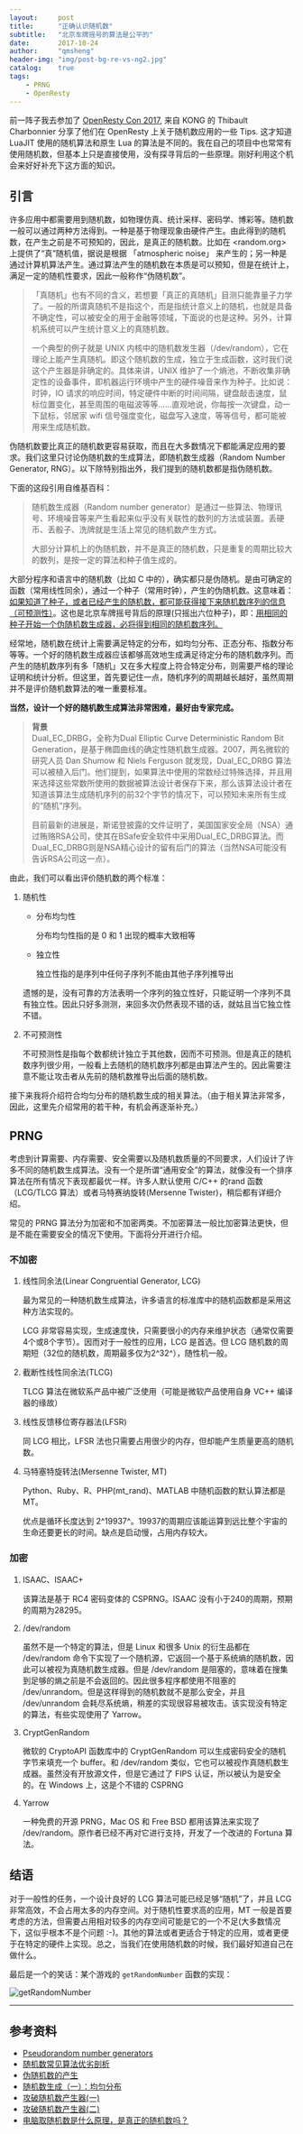 ```yaml
---
layout:     post
title:      "正确认识随机数"
subtitle:   "北京车牌摇号的算法是公平的"
date:       2017-10-24
author:     "qmsheng"
header-img: "img/post-bg-re-vs-ng2.jpg"
catalog:    true
tags:
    - PRNG
    - OpenResty
---
```


前一阵子我去参加了 <u>OpenResty Con 2017</u>, 来自 KONG 的 Thibault Charbonnier 分享了他们在 OpenResty 上关于随机数应用的一些 Tips. 这才知道 LuaJIT 使用的随机算法和原生 Lua 的算法是不同的。我在自己的项目中也常常有使用随机数，但基本上只是直接使用，没有探寻背后的一些原理。刚好利用这个机会来好好补充下这方面的知识。

## 引言

许多应用中都需要用到随机数，如物理仿真、统计采样、密码学、博彩等。随机数一般可以通过两种方法得到。一种是基于物理现象由硬件产生。由此得到的随机数，在产生之前是不可预知的，因此，是真正的随机数。比如在 <random.org> 上提供了“真”随机值，据说是根据 「atmospheric noise」 来产生的；另一种是通过计算机算法产生。通过算法产生的随机数在本质是可以预知，但是在统计上，满足一定的随机性要求，因此一般称作“伪随机数”。

> 「真随机」也有不同的含义，若想要「真正的真随机」目测只能靠量子力学了。一般的所谓真随机不是指这个，而是指统计意义上的随机，也就是具备不确定性，可以被安全的用于金融等领域，下面说的也是这种。另外，计算机系统可以产生统计意义上的真随机数。
>
> 一个典型的例子就是 UNIX 内核中的随机数发生器（/dev/random），它在理论上能产生真随机。即这个随机数的生成，独立于生成函数，这时我们说这个产生器是非确定的。具体来讲，UNIX 维护了一个熵池，不断收集非确定性的设备事件，即机器运行环境中产生的硬件噪音来作为种子。比如说：时钟，IO 请求的响应时间，特定硬件中断的时间间隔，键盘敲击速度，鼠标位置变化，甚至周围的电磁波等等……直观地说，你每按一次键盘，动一下鼠标，邻居家 wifi 信号强度变化，磁盘写入速度，等等信号，都可能被用来生成随机数。

伪随机数要比真正的随机数更容易获取，而且在大多数情况下都能满足应用的要求。我们这里只讨论伪随机数的生成算法，即随机数生成器（Random Number Generator, RNG）。以下除特别指出外，我们提到的随机数都是指伪随机数。

下面的这段引用自维基百科：
> 随机数生成器（Random number generator）是通过一些算法、物理讯号、环境噪音等来产生看起来似乎没有关联性的数列的方法或装置。丢硬币、丢骰子、洗牌就是生活上常见的随机数产生方式。
>
> 大部分计算机上的伪随机数，并不是真正的随机数，只是重复的周期比较大的数列，是按一定的算法和种子值生成的。

大部分程序和语言中的随机数（比如 C 中的），确实都只是伪随机。是由可确定的函数（常用线性同余），通过一个种子（常用时钟），产生的伪随机数。这意味着：<u>如果知道了种子，或者已经产生的随机数，都可能获得接下来随机数序列的信息（可预测性）</u>。这也是北京车牌摇号背后的原理(只摇出六位种子)，即：<u>用相同的种子开始一个伪随机数生成器，必将得到相同的随机数序列。</u>

经常地，随机数在统计上需要满足特定的分布，如均匀分布、正态分布、指数分布等等。一个好的随机数生成器应该都够高效地生成满足待定分布的随机数序列。而产生的随机数序列有多「随机」又在多大程度上符合特定分布，则需要严格的理论证明和统计分析。但这里，首先要记住一点，随机序列的周期越长越好，虽然周期并不是评价随机数算法的唯一重要标准。

**当然，设计一个好的随机数生成算法非常困难，最好由专家完成。**

> **背景**
><br/>
> Dual_EC_DRBG，全称为Dual Elliptic Curve Deterministic Random Bit Generation，是基于椭圆曲线的确定性随机数生成器。2007，两名微软的研究人员 Dan Shumow 和 Niels Ferguson 就发现，Dual_EC_DRBG 算法可以被植入后门。他们提到，如果算法中使用的常数经过特殊选择，并且用来选择这些常数所使用的数据被算法设计者保存下来，那么该算法设计者在知道该算法生成随机序列的前32个字节的情况下，可以预知未来所有生成的“随机”序列。
>
> 目前最新的进展是，斯诺登披露的文件证明了，美国国家安全局（NSA）通过贿赂RSA公司，使其在BSafe安全软件中采用Dual_EC_DRBG算法。而Dual_EC_DRBG则是NSA精心设计的留有后门的算法（当然NSA可能没有告诉RSA公司这一点）。


由此，我们可以看出评价随机数的两个标准：

1. 随机性

    - 分布均匀性

      分布均匀性指的是 0 和 1 出现的概率大致相等

    - 独立性

      独立性指的是序列中任何子序列不能由其他子序列推导出

    遗憾的是，没有可靠的方法表明一个序列的独立性好，只能证明一个序列不具有独立性。因此只好多测测，来回多次仍然表现不错的话，就姑且当它独立性不错。

2. 不可预测性

    不可预测性是指每个数都统计独立于其他数，因而不可预测。但是真正的随机数序列很少用，一般看上去随机的随机数序列都是由算法产生的。因此需要注意不能让攻击者从先前的随机数推导出后面的随机数。

接下来我将介绍符合均匀分布的随机数生成的相关算法。（由于相关算法非常多，因此，这里先介绍常用的若干种，有机会再逐渐补充。）

## PRNG

考虑到计算需要、内存需要、安全需要以及随机数质量的不同要求，人们设计了许多不同的随机数生成算法。没有一个是所谓“通用安全”的算法，就像没有一个排序算法在所有情况下表现都最优一样。许多人默认使用 C/C++ 的rand 函数（LCG/TLCG 算法）或者马特赛纳旋转(Mersenne Twister)，稍后都有详细介绍。

常见的 PRNG 算法分为加密和不加密两类。不加密算法一般比加密算法更快，但是不能在需要安全的情况下使用。下面将分开进行介绍。

### 不加密

1. 线性同余法(Linear Congruential Generator, LCG)

    最为常见的一种随机数生成算法，许多语言的标准库中的随机函数都是采用这种方法实现的。

    LCG 非常容易实现，生成速度快，只需要很小的内存来维护状态（通常仅需要4个或8个字节）。因而对于一般性的应用，LCG 是首选。但 LCG 随机数的周期短（32位的随机数，周期最多仅为2^32^），随性机一般。

2. 截断性线性同余法(TLCG)

    TLCG 算法在微软系产品中被广泛使用（可能是微软产品使用自身 VC++ 编译器的缘故）

3. 线性反馈移位寄存器法(LFSR)

    同 LCG 相比，LFSR 法也只需要占用很少的内存，但却能产生质量更高的随机数。

4. 马特塞特旋转法(Mersenne Twister, MT)

    Python、Ruby、R、PHP(mt_rand)、MATLAB 中随机函数的默认算法都是 MT。

    优点是循环长度达到 2^19937^。19937的周期应该能运算到远比整个宇宙的生命还要更长的时间。缺点是启动慢，占用内存较大。

### 加密

1. ISAAC、ISAAC+

    该算法是基于 RC4 密码变体的 CSPRNG。ISAAC 没有小于240的周期，预期的周期为28295。

2. /dev/random

    虽然不是一个特定的算法，但是 Linux 和很多 Unix 的衍生品都在 /dev/random 命令下实现了一个随机源，它返回一个基于系统熵的随机数，因此可以被视为真随机数生成器。但是 /dev/random 是阻塞的，意味着在搜集到足够的熵之前是不会返回的。因此很多程序都使用不阻塞的 /dev/unrandom。但是这样得到的随机数就不是那么安全，并且 /dev/unrandom 会耗尽系统熵，稍差的实现很容易被攻击。该实现没有特定的算法，有些实现使用了 Yarrow。

3. CryptGenRandom

    微软的 CryptoAPI 函数库中的 CryptGenRandom 可以生成密码安全的随机字节来填充一个 buffer。和 /dev/random 类似，它也可以被视作真随机数生成器。虽然没有开放源文件，但是它通过了 FIPS 认证，所以被认为是安全的。在 Windows 上，这是个不错的 CSPRNG

4. Yarrow

    一种免费的开源 PRNG，Mac OS 和 Free BSD 都用该算法来实现了 /dev/random。原作者已经不再对它进行支持，开发了一个改进的 Fortuna 算法。

## 结语

对于一般性的任务，一个设计良好的 LCG 算法可能已经足够“随机”了，并且 LCG 非常高效，不会占用太多的内存空间。对于随机性要求高的应用，MT 一般是首要考虑的方法，但需要占用相对较多的内存空间可能是它的一个不足(大多数情况下，这似乎根本不是个问题 :-)。其他的算法或者更适合于特定的应用，或者更便于在特定的硬件上实现。总之，当我们在使用随机数的时候，我们最好知道自己在做什么。

最后是一个的笑话：某个游戏的 `getRandomNumber` 函数的实现：

![getRandomNumber](/img/in-post/getRandomNumber.png)

-----

## 参考资料

- [Pseudorandom number generators](https://en.wikipedia.org/wiki/List_of_random_number_generators#Pseudorandom_number_generators_.28PRNGs.29)
- [随机数常见算法优劣剖析](http://gad.qq.com/article/detail/10069)
- [伪随机数的产生](http://www.cnblogs.com/block2016/p/5601921.html)
- [随机数生成（一）：均匀分布](http://blog.csdn.net/jackytintin/article/details/7798157)
- [攻破随机数产生器(一)](https://www.lynahex.com/index.php/archives/Cracking-Random-Number-Generator1.html)
- [攻破随机数产生器(二)](https://www.lynahex.com/index.php/archives/Cracking-Random-Number-Generator2.html)
- [电脑取随机数是什么原理，是真正的随机数吗？](https://www.zhihu.com/question/20423025)
